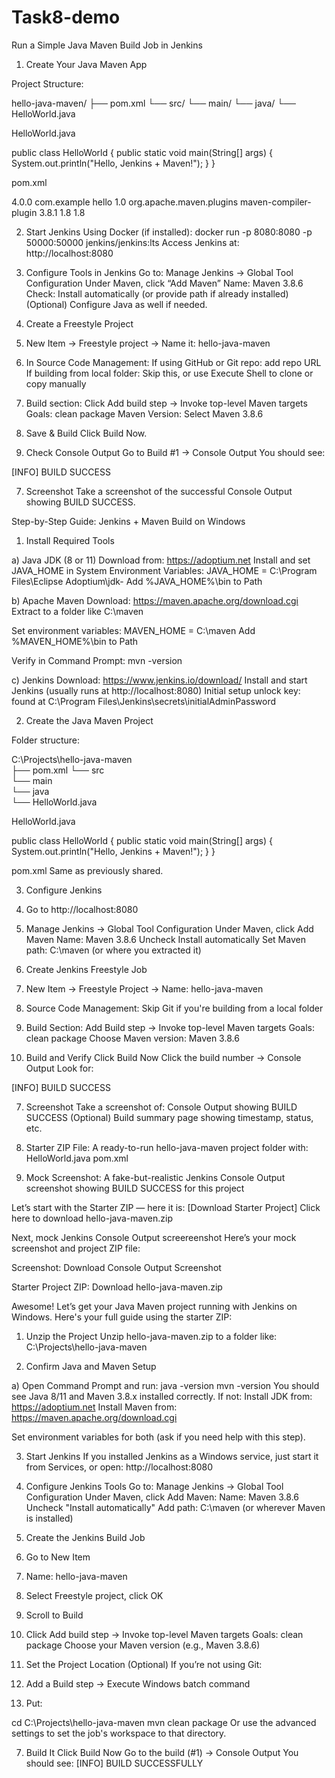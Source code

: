 # Task8-demo
Run a Simple Java Maven Build Job in Jenkins


1. Create Your Java Maven App

Project Structure:

hello-java-maven/
├── pom.xml
└── src/
    └── main/
        └── java/
            └── HelloWorld.java

HelloWorld.java

public class HelloWorld {
    public static void main(String[] args) {
        System.out.println("Hello, Jenkins + Maven!");
    }
}

pom.xml

<project>
  <modelVersion>4.0.0</modelVersion>
  <groupId>com.example</groupId>
  <artifactId>hello</artifactId>
  <version>1.0</version>
  <build>
    <plugins>
      <plugin>
        <groupId>org.apache.maven.plugins</groupId>
        <artifactId>maven-compiler-plugin</artifactId>
        <version>3.8.1</version>
        <configuration>
          <source>1.8</source>
          <target>1.8</target>
        </configuration>
      </plugin>
    </plugins>
  </build>
</project>

2. Start Jenkins
Using Docker (if installed):
docker run -p 8080:8080 -p 50000:50000 jenkins/jenkins:lts
Access Jenkins at: http://localhost:8080

3. Configure Tools in Jenkins
Go to: Manage Jenkins → Global Tool Configuration
Under Maven, click “Add Maven”
Name: Maven 3.8.6
Check: Install automatically (or provide path if already installed)
(Optional) Configure Java as well if needed.

4. Create a Freestyle Project

1. New Item → Freestyle project → Name it: hello-java-maven

2. In Source Code Management:
If using GitHub or Git repo: add repo URL
If building from local folder:
Skip this, or use Execute Shell to clone or copy manually

3. Build section:
Click Add build step → Invoke top-level Maven targets
Goals: clean package
Maven Version: Select Maven 3.8.6

5. Save & Build
Click Build Now.

6. Check Console Output
Go to Build #1 → Console Output
You should see:

[INFO] BUILD SUCCESS

7. Screenshot
Take a screenshot of the successful Console Output showing BUILD SUCCESS.

Step-by-Step Guide: Jenkins + Maven Build on Windows

1. Install Required Tools
   
a) Java JDK (8 or 11)
Download from: https://adoptium.net
Install and set JAVA_HOME in System Environment Variables:
JAVA_HOME = C:\Program Files\Eclipse Adoptium\jdk-<version>
Add %JAVA_HOME%\bin to Path

b) Apache Maven
Download: https://maven.apache.org/download.cgi
Extract to a folder like C:\maven

Set environment variables:
MAVEN_HOME = C:\maven
Add %MAVEN_HOME%\bin to Path

Verify in Command Prompt:
mvn -version

c) Jenkins
Download: https://www.jenkins.io/download/
Install and start Jenkins (usually runs at http://localhost:8080)
Initial setup unlock key: found at C:\Program Files\Jenkins\secrets\initialAdminPassword

2. Create the Java Maven Project

Folder structure:

C:\Projects\hello-java-maven\
├── pom.xml
└── src\
    └── main\
        └── java\
            └── HelloWorld.java

HelloWorld.java

public class HelloWorld {
    public static void main(String[] args) {
        System.out.println("Hello, Jenkins + Maven!");
    }
}

pom.xml
Same as previously shared.

3. Configure Jenkins

1. Go to http://localhost:8080
2. Manage Jenkins → Global Tool Configuration
Under Maven, click Add Maven
Name: Maven 3.8.6
Uncheck Install automatically
Set Maven path: C:\maven (or where you extracted it)

4. Create Jenkins Freestyle Job

1. New Item → Freestyle Project → Name: hello-java-maven

2. Source Code Management:
Skip Git if you're building from a local folder

3. Build Section:
Add Build step → Invoke top-level Maven targets
Goals: clean package
Choose Maven version: Maven 3.8.6

5. Build and Verify
Click Build Now
Click the build number → Console Output
Look for:

[INFO] BUILD SUCCESS

7. Screenshot
Take a screenshot of:
Console Output showing BUILD SUCCESS
(Optional) Build summary page showing timestamp, status, etc.


1. Starter ZIP File:
A ready-to-run hello-java-maven project folder with:
HelloWorld.java
pom.xml

2. Mock Screenshot:
A fake-but-realistic Jenkins Console Output screenshot showing BUILD SUCCESS for this project

Let’s start with the Starter ZIP — here it is:
[Download Starter Project]
Click here to download hello-java-maven.zip

Next, mock Jenkins Console Output screereenshot
Here’s your mock screenshot and project ZIP file:

Screenshot:
Download Console Output Screenshot

Starter Project ZIP:
Download hello-java-maven.zip

Awesome! Let’s get your Java Maven project running with Jenkins on Windows. Here's your full guide using the starter ZIP:

1. Unzip the Project
Unzip hello-java-maven.zip to a folder like:
C:\Projects\hello-java-maven

2. Confirm Java and Maven Setup

a) Open Command Prompt and run:
java -version
mvn -version
You should see Java 8/11 and Maven 3.8.x installed correctly.
If not:
Install JDK from: https://adoptium.net
Install Maven from: https://maven.apache.org/download.cgi

Set environment variables for both (ask if you need help with this step).

3. Start Jenkins
If you installed Jenkins as a Windows service, just start it from Services, or open:
http://localhost:8080

4. Configure Jenkins Tools
Go to: Manage Jenkins → Global Tool Configuration
Under Maven, click Add Maven:
Name: Maven 3.8.6
Uncheck "Install automatically"
Add path: C:\maven (or wherever Maven is installed)

5. Create the Jenkins Build Job
1. Go to New Item
2. Name: hello-java-maven
3. Select Freestyle project, click OK
4. Scroll to Build
5. Click Add build step → Invoke top-level Maven targets
Goals: clean package
Choose your Maven version (e.g., Maven 3.8.6)

6. Set the Project Location (Optional)
If you’re not using Git:
1. Add a Build step → Execute Windows batch command
2. Put:

cd C:\Projects\hello-java-maven
mvn clean package
Or use the advanced settings to set the job's workspace to that directory.

7. Build It
Click Build Now
Go to the build (#1) → Console Output
You should see:
[INFO] BUILD SUCCESSFULLY 
